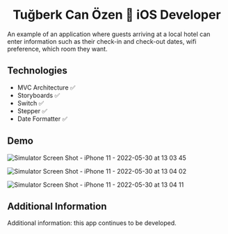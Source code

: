 <h1 align=center>Tuğberk Can Özen  iOS Developer</h1> 

An example of an application where guests arriving at a local hotel can enter information such as their check-in and check-out dates, wifi preference, which room they want.

## Technologies
+ MVC Architecture ✅ 
+ Storyboards ✅
+ Switch ✅ 
+ Stepper ✅ 
+ Date Formatter ✅

## Demo
![Simulator Screen Shot - iPhone 11 - 2022-05-30 at 13 03 45](https://user-images.githubusercontent.com/97698649/170969529-015209a9-37a5-4fe8-bfc8-7961effec2f7.png)

![Simulator Screen Shot - iPhone 11 - 2022-05-30 at 13 04 02](https://user-images.githubusercontent.com/97698649/170969593-39574df5-175d-474d-b23d-45dd7c94ef80.png)

![Simulator Screen Shot - iPhone 11 - 2022-05-30 at 13 04 11](https://user-images.githubusercontent.com/97698649/170969604-e57dda50-706a-401d-82c3-79b6be3e416b.png)


## Additional Information

Additional information: this app continues to be developed.
